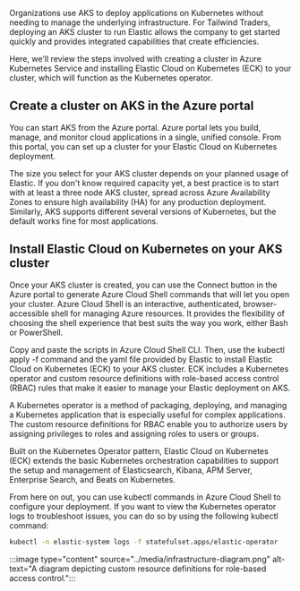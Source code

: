 Organizations use AKS to deploy applications on Kubernetes without needing to manage the underlying infrastructure. For Tailwind Traders, deploying an AKS cluster to run Elastic allows the company to get started quickly and provides integrated capabilities that create efficiencies.

Here, we'll review the steps involved with creating a cluster in Azure Kubernetes Service and installing Elastic Cloud on Kubernetes (ECK) to your cluster, which will function as the Kubernetes operator.

## Create a cluster on AKS in the Azure portal

You can start AKS from the Azure portal. Azure portal lets you build, manage, and monitor cloud applications in a single, unified console. From this portal, you can set up a cluster for your Elastic Cloud on Kubernetes deployment.

The size you select for your AKS cluster depends on your planned usage of Elastic. If you don't know required capacity yet, a best practice is to start with at least a three node AKS cluster, spread across Azure Availability Zones to ensure high availability (HA) for any production deployment. Similarly, AKS supports different several versions of Kubernetes, but the default works fine for most applications.

## Install Elastic Cloud on Kubernetes on your AKS cluster  

Once your AKS cluster is created, you can use the Connect button in the Azure portal to generate Azure Cloud Shell commands that will let you open your cluster. Azure Cloud Shell is an interactive, authenticated, browser-accessible shell for managing Azure resources. It provides the flexibility of choosing the shell experience that best suits the way you work, either Bash or PowerShell.  

Copy and paste the scripts in Azure Cloud Shell CLI. Then, use the kubectl apply -f command and the yaml file provided by Elastic to install Elastic Cloud on Kubernetes (ECK) to your AKS cluster. ECK includes a Kubernetes operator and custom resource definitions with role-based access control (RBAC) rules that make it easier to manage your Elastic deployment on AKS.

A Kubernetes operator is a method of packaging, deploying, and managing a Kubernetes application that is especially useful for complex applications. The custom resource definitions for RBAC enable you to authorize users by assigning privileges to roles and assigning roles to users or groups.

Built on the Kubernetes Operator pattern, Elastic Cloud on Kubernetes (ECK) extends the basic Kubernetes orchestration capabilities to support the setup and management of Elasticsearch, Kibana, APM Server, Enterprise Search, and Beats on Kubernetes.

From here on out, you can use kubectl commands in Azure Cloud Shell to configure your deployment. If you want to view the Kubernetes operator logs to troubleshoot issues, you can do so by using the following kubectl command:

```bash
kubectl -n elastic-system logs -f statefulset.apps/elastic-operator
```

:::image type="content" source="../media/infrastructure-diagram.png" alt-text="A diagram depicting custom resource definitions for role-based access control.":::

